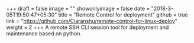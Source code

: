 +++
draft = false
image = ""
showonlyimage = false
date = "2018-3-05T19:50:47+05:30"
title = "Remote Control for deployment"
github = true
link = "https://github.com/Ciaranshu/remote-control-for-linux-deploy"
weight = 2
+++
A remote SSH CLI session tool for deployment and maintenance based on python.
<!--more-->
